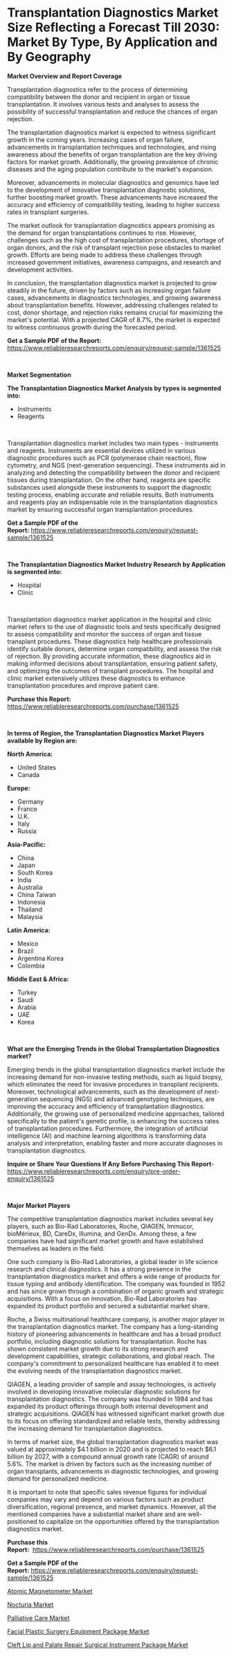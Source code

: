 <p><h1>Transplantation Diagnostics Market Size Reflecting a Forecast Till 2030: Market By Type, By Application and By Geography</h1></p><p><strong>Market Overview and Report Coverage</strong></p>
<p><p>Transplantation diagnostics refer to the process of determining compatibility between the donor and recipient in organ or tissue transplantation. It involves various tests and analyses to assess the possibility of successful transplantation and reduce the chances of organ rejection.</p><p>The transplantation diagnostics market is expected to witness significant growth in the coming years. Increasing cases of organ failure, advancements in transplantation techniques and technologies, and rising awareness about the benefits of organ transplantation are the key driving factors for market growth. Additionally, the growing prevalence of chronic diseases and the aging population contribute to the market's expansion.</p><p>Moreover, advancements in molecular diagnostics and genomics have led to the development of innovative transplantation diagnostic solutions, further boosting market growth. These advancements have increased the accuracy and efficiency of compatibility testing, leading to higher success rates in transplant surgeries.</p><p>The market outlook for transplantation diagnostics appears promising as the demand for organ transplantations continues to rise. However, challenges such as the high cost of transplantation procedures, shortage of organ donors, and the risk of transplant rejection pose obstacles to market growth. Efforts are being made to address these challenges through increased government initiatives, awareness campaigns, and research and development activities.</p><p>In conclusion, the transplantation diagnostics market is projected to grow steadily in the future, driven by factors such as increasing organ failure cases, advancements in diagnostics technologies, and growing awareness about transplantation benefits. However, addressing challenges related to cost, donor shortage, and rejection risks remains crucial for maximizing the market's potential. With a projected CAGR of 8.7%, the market is expected to witness continuous growth during the forecasted period.</p></p>
<p><strong>Get a Sample PDF of the Report:</strong> <a href="https://www.reliableresearchreports.com/enquiry/request-sample/1361525">https://www.reliableresearchreports.com/enquiry/request-sample/1361525</a></p>
<p>&nbsp;</p>
<p><strong>Market Segmentation</strong></p>
<p><strong>The Transplantation Diagnostics Market Analysis by types is segmented into:</strong></p>
<p><ul><li>Instruments</li><li>Reagents</li></ul></p>
<p>&nbsp;</p>
<p><p>Transplantation diagnostics market includes two main types - instruments and reagents. Instruments are essential devices utilized in various diagnostic procedures such as PCR (polymerase chain reaction), flow cytometry, and NGS (next-generation sequencing). These instruments aid in analyzing and detecting the compatibility between the donor and recipient tissues during transplantation. On the other hand, reagents are specific substances used alongside these instruments to support the diagnostic testing process, enabling accurate and reliable results. Both instruments and reagents play an indispensable role in the transplantation diagnostics market by ensuring successful organ transplantation procedures.</p></p>
<p><strong>Get a Sample PDF of the Report:</strong>&nbsp;<a href="https://www.reliableresearchreports.com/enquiry/request-sample/1361525">https://www.reliableresearchreports.com/enquiry/request-sample/1361525</a></p>
<p>&nbsp;</p>
<p><strong>The Transplantation Diagnostics Market Industry Research by Application is segmented into:</strong></p>
<p><ul><li>Hospital</li><li>Clinic</li></ul></p>
<p>&nbsp;</p>
<p><p>Transplantation diagnostics market application in the hospital and clinic market refers to the use of diagnostic tools and tests specifically designed to assess compatibility and monitor the success of organ and tissue transplant procedures. These diagnostics help healthcare professionals identify suitable donors, determine organ compatibility, and assess the risk of rejection. By providing accurate information, these diagnostics aid in making informed decisions about transplantation, ensuring patient safety, and optimizing the outcomes of transplant procedures. The hospital and clinic market extensively utilizes these diagnostics to enhance transplantation procedures and improve patient care.</p></p>
<p><strong>Purchase this Report:</strong>&nbsp; <a href="https://www.reliableresearchreports.com/purchase/1361525">https://www.reliableresearchreports.com/purchase/1361525</a></p>
<p>&nbsp;</p>
<p><strong>In terms of Region, the Transplantation Diagnostics Market Players available by Region are:</strong></p>
<p>
    <p> <strong> North America: </strong>
        <ul>
            <li>United States</li>
            <li>Canada</li>
        </ul>
        </p> 
    <p> <strong> Europe: </strong>
        <ul>
            <li>Germany</li>
            <li>France</li>
            <li>U.K.</li>
            <li>Italy</li>
            <li>Russia</li>
        </ul>
        </p> 
    <p> <strong> Asia-Pacific: </strong>
        <ul>
            <li>China</li>
            <li>Japan</li>
            <li>South Korea</li>
            <li>India</li>
            <li>Australia</li>
            <li>China Taiwan</li>
            <li>Indonesia</li>
            <li>Thailand</li>
            <li>Malaysia</li>
        </ul>
        </p> 
    <p> <strong> Latin America: </strong>
        <ul>
            <li>Mexico</li>
            <li>Brazil</li>
            <li>Argentina Korea</li>
            <li>Colombia</li>
        </ul>
        </p> 
    <p> <strong> Middle East & Africa: </strong>
        <ul>
            <li>Turkey</li>
            <li>Saudi</li>
            <li>Arabia</li>
            <li>UAE</li>
            <li>Korea</li>
        </ul>
    </p>
    </p>
<p>&nbsp;</p>
<p><strong>What are the Emerging Trends in the Global Transplantation Diagnostics market?</strong></p>
<p><p>Emerging trends in the global transplantation diagnostics market include the increasing demand for non-invasive testing methods, such as liquid biopsy, which eliminates the need for invasive procedures in transplant recipients. Moreover, technological advancements, such as the development of next-generation sequencing (NGS) and advanced genotyping techniques, are improving the accuracy and efficiency of transplantation diagnostics. Additionally, the growing use of personalized medicine approaches, tailored specifically to the patient's genetic profile, is enhancing the success rates of transplantation procedures. Furthermore, the integration of artificial intelligence (AI) and machine learning algorithms is transforming data analysis and interpretation, enabling faster and more accurate diagnoses in transplantation diagnostics.</p></p>
<p><strong>Inquire or Share Your Questions If Any Before Purchasing This Report</strong>- <a href="https://www.reliableresearchreports.com/enquiry/pre-order-enquiry/1361525">https://www.reliableresearchreports.com/enquiry/pre-order-enquiry/1361525</a></p>
<p>&nbsp;</p>
<p><strong>Major Market Players</strong></p>
<p><p>The competitive transplantation diagnostics market includes several key players, such as Bio-Rad Laboratories, Roche, QIAGEN, Immucor, bioMérieux, BD, CareDx, Illumina, and GenDx. Among these, a few companies have had significant market growth and have established themselves as leaders in the field.</p><p>One such company is Bio-Rad Laboratories, a global leader in life science research and clinical diagnostics. It has a strong presence in the transplantation diagnostics market and offers a wide range of products for tissue typing and antibody identification. The company was founded in 1952 and has since grown through a combination of organic growth and strategic acquisitions. With a focus on innovation, Bio-Rad Laboratories has expanded its product portfolio and secured a substantial market share.</p><p>Roche, a Swiss multinational healthcare company, is another major player in the transplantation diagnostics market. The company has a long-standing history of pioneering advancements in healthcare and has a broad product portfolio, including diagnostic solutions for transplantation. Roche has shown consistent market growth due to its strong research and development capabilities, strategic collaborations, and global reach. The company's commitment to personalized healthcare has enabled it to meet the evolving needs of the transplantation diagnostics market.</p><p>QIAGEN, a leading provider of sample and assay technologies, is actively involved in developing innovative molecular diagnostic solutions for transplantation diagnostics. The company was founded in 1984 and has expanded its product offerings through both internal development and strategic acquisitions. QIAGEN has witnessed significant market growth due to its focus on offering standardized and reliable tests, thereby addressing the increasing demand for transplantation diagnostics.</p><p>In terms of market size, the global transplantation diagnostics market was valued at approximately $4.1 billion in 2020 and is projected to reach $6.1 billion by 2027, with a compound annual growth rate (CAGR) of around 5.6%. The market is driven by factors such as the increasing number of organ transplants, advancements in diagnostic technologies, and growing demand for personalized medicine.</p><p>It is important to note that specific sales revenue figures for individual companies may vary and depend on various factors such as product diversification, regional presence, and market dynamics. However, all the mentioned companies have a substantial market share and are well-positioned to capitalize on the opportunities offered by the transplantation diagnostics market.</p></p>
<p><strong>Purchase this Report:</strong>&nbsp;&nbsp;<a href="https://www.reliableresearchreports.com/purchase/1361525">https://www.reliableresearchreports.com/purchase/1361525</a></p>
<p></p>
<p><strong>Get a Sample PDF of the Report:</strong>&nbsp;<a href="https://www.reliableresearchreports.com/enquiry/request-sample/1361525">https://www.reliableresearchreports.com/enquiry/request-sample/1361525</a></p>
<p><p><a href="https://www.linkedin.com/pulse/atomic-magnetometer-market-share-amp-new-trends-analysis-p9gae/">Atomic Magnetometer Market</a></p><p><a href="https://medium.com/@earn.only.flood/nocturia-market-size-growth-forecast-2023-2030-9ccae6fa0f66">Nocturia Market</a></p><p><a href="https://medium.com/@melt.scale.beast/palliative-care-market-size-growth-forecast-2023-2030-7a2cf59ec9e8">Palliative Care Market</a></p><p><a href="https://github.com/lilstefpacute/Market-Research-Report-List-1/blob/main/facial-plastic-surgery-equipment-package-market.md">Facial Plastic Surgery Equipment Package Market</a></p><p><a href="https://github.com/rexevange/Market-Research-Report-List-1/blob/main/cleft-lip-and-palate-repair-surgical-instrument-package-market.md">Cleft Lip and Palate Repair Surgical Instrument Package Market</a></p></p>